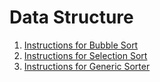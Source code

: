 # Data Structure

1. [Instructions for Bubble Sort](./BubbleSort.md)
2. [Instructions for Selection Sort](./SelectionSort.md)
3. [Instructions for Generic Sorter](./GenericSort.md)